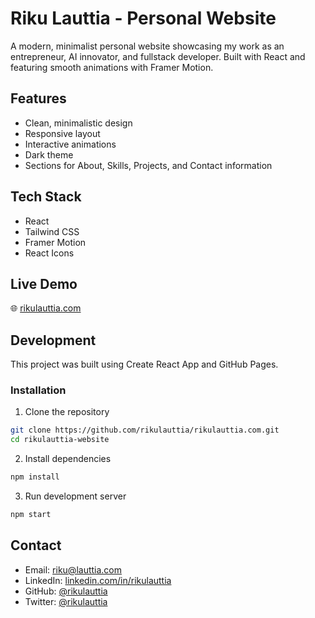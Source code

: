 # Riku Lauttia - Personal Website

A modern, minimalist personal website showcasing my work as an entrepreneur, AI innovator, and fullstack developer. Built with React and featuring smooth animations with Framer Motion.

## Features

- Clean, minimalistic design
- Responsive layout
- Interactive animations
- Dark theme
- Sections for About, Skills, Projects, and Contact information

## Tech Stack

- React
- Tailwind CSS
- Framer Motion
- React Icons

## Live Demo

🌐 [rikulauttia.com](https://rikulauttia.com)

## Development

This project was built using Create React App and GitHub Pages.

### Installation

1. Clone the repository

```bash
git clone https://github.com/rikulauttia/rikulauttia.com.git
cd rikulauttia-website
```

2. Install dependencies

```bash
npm install
```

3. Run development server

```bash
npm start
```

## Contact

- Email: [riku@lauttia.com](mailto:riku@lauttia.com)
- LinkedIn: [linkedin.com/in/rikulauttia](https://linkedin.com/in/rikulauttia)
- GitHub: [@rikulauttia](https://github.com/rikulauttia)
- Twitter: [@rikulauttia](https://x.com/rikulauttia)
